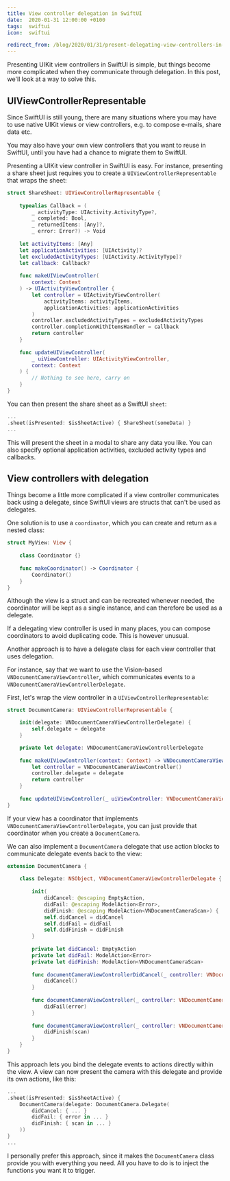```yaml
---
title: View controller delegation in SwiftUI
date:  2020-01-31 12:00:00 +0100
tags:  swiftui
icon:  swiftui

redirect_from: /blog/2020/01/31/present-delegating-view-controllers-in-swiftui
---
```


Presenting UIKit view controllers in SwiftUI is simple, but things become more complicated when they communicate through delegation. In this post, we'll look at a way to solve this.


## UIViewControllerRepresentable

Since SwiftUI is still young, there are many situations where you may have to use native UIKit views or view controllers, e.g. to compose e-mails, share data etc.

You may also have your own view controllers that you want to reuse in SwiftUI, until you have had a chance to migrate them to SwiftUI.

Presenting a UIKit view controller in SwiftUI is easy. For instance, presenting a share sheet just requires you to create a `UIViewControllerRepresentable` that wraps the sheet:

```swift
struct ShareSheet: UIViewControllerRepresentable {
    
    typealias Callback = (
        _ activityType: UIActivity.ActivityType?, 
        _ completed: Bool, 
        _ returnedItems: [Any]?, 
        _ error: Error?) -> Void
      
    let activityItems: [Any]
    let applicationActivities: [UIActivity]?
    let excludedActivityTypes: [UIActivity.ActivityType]?
    let callback: Callback?
      
    func makeUIViewController(
        context: Context
    ) -> UIActivityViewController {
        let controller = UIActivityViewController(
            activityItems: activityItems,
            applicationActivities: applicationActivities
        )
        controller.excludedActivityTypes = excludedActivityTypes
        controller.completionWithItemsHandler = callback
        return controller
    }
      
    func updateUIViewController(
        _ uiViewController: UIActivityViewController, 
        context: Context
    ) {
        // Nothing to see here, carry on
    }
}
```

You can then present the share sheet as a SwiftUI `sheet`:

```swift
...
.sheet(isPresented: $isSheetActive) { ShareSheet(someData) }
...
```

This will present the sheet in a modal to share any data you like. You can also specify optional application activities, excluded activity types and callbacks.


## View controllers with delegation

Things become a little more complicated if a view controller communicates back using a delegate, since SwiftUI views are structs that can't be used as delegates.

One solution is to use a `coordinator`, which you can create and return as a nested class:

```swift
struct MyView: View {
    
    class Coordinator {}
    
    func makeCoordinator() -> Coordinator {
        Coordinator()
    }
}
```

Although the view is a struct and can be recreated whenever needed, the coordinator will be kept as a single instance, and can therefore be used as a delegate. 

If a delegating view controller is used in many places, you can compose coordinators to avoid duplicating code. This is however unusual.

Another approach is to have a delegate class for each view controller that uses delegation. 

For instance, say that we want to use the Vision-based `VNDocumentCameraViewController`, which communicates events to a `VNDocumentCameraViewControllerDelegate`.

First, let's wrap the view controller in a `UIViewControllerRepresentable`:

```swift
struct DocumentCamera: UIViewControllerRepresentable {

    init(delegate: VNDocumentCameraViewControllerDelegate) {
        self.delegate = delegate
    }

    private let delegate: VNDocumentCameraViewControllerDelegate
    
    func makeUIViewController(context: Context) -> VNDocumentCameraViewController {
        let controller = VNDocumentCameraViewController()
        controller.delegate = delegate
        return controller
    }
    
    func updateUIViewController(_ uiViewController: VNDocumentCameraViewController, context: Context) {}
}
```

If your view has a coordinator that implements `VNDocumentCameraViewControllerDelegate`, you can just provide that coordinator when you create a `DocumentCamera`.

We can also implement a `DocumentCamera` delegate that use action blocks to communicate delegate events back to the view:

```swift
extension DocumentCamera {
    
    class Delegate: NSObject, VNDocumentCameraViewControllerDelegate {
        
        init(
            didCancel: @escaping EmptyAction,
            didFail: @escaping ModelAction<Error>,
            didFinish: @escaping ModelAction<VNDocumentCameraScan>) {
            self.didCancel = didCancel
            self.didFail = didFail
            self.didFinish = didFinish
        }
        
        private let didCancel: EmptyAction
        private let didFail: ModelAction<Error>
        private let didFinish: ModelAction<VNDocumentCameraScan>
        
        func documentCameraViewControllerDidCancel(_ controller: VNDocumentCameraViewController) {
            didCancel()
        }
        
        func documentCameraViewController(_ controller: VNDocumentCameraViewController, didFailWithError error: Error) {
            didFail(error)
        }
        
        func documentCameraViewController(_ controller: VNDocumentCameraViewController, didFinishWith scan: VNDocumentCameraScan) {
            didFinish(scan)
        }
    }
}
```

This approach lets you bind the delegate events to actions directly within the view. A view can now present the camera with this delegate and provide its own actions, like this:

```swift
...
.sheet(isPresented: $isSheetActive) {
    DocumentCamera(delegate: DocumentCamera.Delegate(
        didCancel: { ... }
        didFail: { error in ... }
        didFinish: { scan in ... }
    ))
}
...
```

I personally prefer this approach, since it makes the `DocumentCamera` class provide you with everything you need. All you have to do is to inject the functions you want it to trigger.